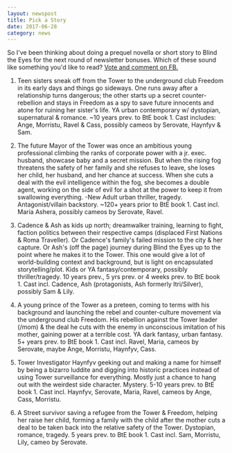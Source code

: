 ```yaml
---
layout: newspost
title: Pick a Story
date: 2017-06-28
category: news
---
```

 
So I've been thinking about doing a prequel novella or short story to Blind the Eyes for the next round of newsletter bonuses. Which of these sound like something you'd like to read? [Vote and comment on FB.](https://www.facebook.com/kaiespace/posts/493675980975435)
 
1. Teen sisters sneak off from the Tower to the underground club Freedom in its early days and things go sideways. One runs away after a relationship turns dangerous; the other starts up a secret counter-rebellion and stays in Freedom as a spy to save future innocents and atone for ruining her sister's life. 
YA urban contemporary w/ dystopian, supernatural & romance. ~10 years prev. to BtE book 1. Cast includes: Ange, Morristu, Ravel & Cass, possibly cameos by Serovate, Haynfyv & Sam.
 
2. The future Mayor of the Tower was once an ambitious young professional climbing the ranks of corporate power with a jr. exec. husband, showcase baby and a secret mission. But when the rising fog threatens the safety of her family and she refuses to leave, she loses her child, her husband, and her chance at success. When she cuts a deal with the evil intelligence within the fog, she becomes a double agent, working on the side of evil for a shot at the power to keep it from swallowing everything.
-New Adult urban thriller, tragedy. Antagonist/villain backstory. ~120+ years prior to BtE book 1. Cast incl. Maria Ashera, possibly cameos by Serovate, Ravel.

3. Cadence & Ash as kids up north; dreamwalker training, learning to fight, faction politics between their respective camps (displaced First Nations & Roma Traveller). Or Cadence's family's failed mission to the city & her capture. Or Ash's (off the page) journey during Blind the Eyes up to the point where he makes it to the Tower. This one would give a lot of world-building context and background, but is light on encapsulated storytelling/plot.
Kids or YA fantasy/contemporary, possibly thriller/tragedy. 10 years prev., 5 yrs prev. or 4 weeks prev. to BtE book 1. Cast incl. Cadence, Ash (protagonists, Ash formerly Itri/Silver), possibly Sam & Lily.
 
4. A young prince of the Tower as a preteen, coming to terms with his background and launching the rebel and counter-culture movement via the underground club Freedom. His rebellion against the Tower leader (/mom) & the deal he cuts with the enemy in unconscious imitation of his mother, gaining power at a terrible cost.
YA dark fantasy, urban fantasy. 5+ years prev. to BtE book 1. Cast incl. Ravel, Maria, cameos by Serovate, maybe Ange, Morristu, Haynfyv, Cass.
 
5. Tower Investigator Haynfyv geeking out and making a name for himself by being a bizarro luddite and digging into historic practices instead of using Tower surveillance for everything. Mostly just a chance to hang out with the weirdest side character.
Mystery. 5-10 years prev. to BtE book 1. 
Cast incl. Haynfyv, Serovate, Maria, Ravel, cameos by Ange, Cass, Morristu.
 
6. A Street survivor saving a refugee from the Tower & Freedom, helping her raise her child, forming a family with the child after the mother cuts a deal to be taken back into the relative safety of the Tower.
 Dystopian, romance, tragedy. 5 years prev. to BtE book 1. Cast incl. Sam, Morristu, Lily, cameo by Serovate.

